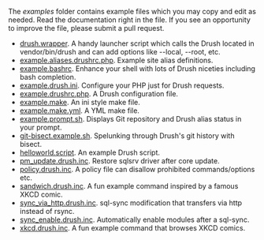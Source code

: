 The _examples_ folder contains example files which you may copy and edit as needed. Read the documentation right in the file. If you see an opportunity to improve the file, please submit a pull request.

* [drush.wrapper](https://raw.githubusercontent.com/drush-ops/drush/8.x/examples/drush.wrapper). A handy launcher script which calls the Drush located in vendor/bin/drush and can add options like --local, --root, etc.
* [example.aliases.drushrc.php](https://raw.githubusercontent.com/drush-ops/drush/8.x/examples/example.aliases.drushrc.php). Example site alias definitions.
* [example.bashrc](https://raw.githubusercontent.com/drush-ops/drush/8.x/examples/example.bashrc). Enhance your shell with lots of Drush niceties including bash completion.
* [example.drush.ini](https://raw.githubusercontent.com/drush-ops/drush/8.x/examples/example.drush.ini). Configure your PHP just for Drush requests.
* [example.drushrc.php](https://raw.githubusercontent.com/drush-ops/drush/8.x/examples/example.drushrc.php). A Drush configuration file.
* [example.make](https://raw.githubusercontent.com/drush-ops/drush/8.x/examples/example.make). An ini style make file.
* [example.make.yml](https://raw.githubusercontent.com/drush-ops/drush/8.x/examples/example.make.yml). A YML make file. 
* [example.prompt.sh](https://raw.githubusercontent.com/drush-ops/drush/8.x/examples/example.prompt.sh). Displays Git repository and Drush alias status in your prompt.
* [git-bisect.example.sh](https://raw.githubusercontent.com/drush-ops/drush/8.x/examples/git-bisect.example.sh). Spelunking through Drush's git history with bisect.
* [helloworld.script](https://raw.githubusercontent.com/drush-ops/drush/8.x/examples/helloworld.script). An example Drush script. 
* [pm_update.drush.inc](https://raw.githubusercontent.com/drush-ops/drush/8.x/examples/pm_update.drush.inc). Restore sqlsrv driver after core update.
* [policy.drush.inc](https://raw.githubusercontent.com/drush-ops/drush/8.x/examples/policy.drush.inc). A policy file can disallow prohibited commands/options etc.
* [sandwich.drush.inc](https://raw.githubusercontent.com/drush-ops/drush/8.x/examples/sandwich.drush.inc). A fun example command inspired by a famous XKCD comic.
* [sync_via_http.drush.inc](https://raw.githubusercontent.com/drush-ops/drush/8.x/examples/sync_via_http.drush.inc). sql-sync modification that transfers via http instead of rsync. 
* [sync_enable.drush.inc](https://raw.githubusercontent.com/drush-ops/drush/8.x/examples/sync_enable.drush.inc). Automatically enable modules after a sql-sync.
* [xkcd.drush.inc](https://raw.githubusercontent.com/drush-ops/drush/8.x/examples/xkcd.drush.inc). A fun example command that browses XKCD comics.  
